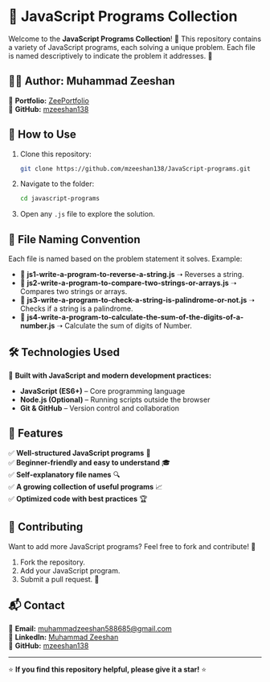 # 🚀 JavaScript Programs Collection

Welcome to the **JavaScript Programs Collection**! 📜 This repository contains a variety of JavaScript programs, each solving a unique problem. Each file is named descriptively to indicate the problem it addresses. 📝

## 👨‍💻 Author: Muhammad Zeeshan

🔗 **Portfolio:** [ZeePortfolio](https://mzeeshan138.github.io/ZeePortfolio/)  
🐙 **GitHub:** [mzeeshan138](https://github.com/mzeeshan138)

## 📌 How to Use

1. Clone this repository:
    ```bash
    git clone https://github.com/mzeeshan138/JavaScript-programs.git
    ```
2. Navigate to the folder:
    ```bash
    cd javascript-programs
    ```
3. Open any `.js` file to explore the solution.

## 📂 File Naming Convention

Each file is named based on the problem statement it solves. Example:

-   📄 **js1-write-a-program-to-reverse-a-string.js** ➝ Reverses a string.
-   📄 **js2-write-a-program-to-compare-two-strings-or-arrays.js** ➝ Compares two strings or arrays.
-   📄 **js3-write-a-program-to-check-a-string-is-palindrome-or-not.js** ➝ Checks if a string is a palindrome.
-   📄 **js4-write-a-program-to-calculate-the-sum-of-the-digits-of-a-number.js** ➝ Calculate the sum of digits of Number.

## 🛠️ Technologies Used

🚀 **Built with JavaScript and modern development practices:**

-   **JavaScript (ES6+)** – Core programming language
-   **Node.js (Optional)** – Running scripts outside the browser
-   **Git & GitHub** – Version control and collaboration

## 🌟 Features

✅ **Well-structured JavaScript programs** 📜  
✅ **Beginner-friendly and easy to understand** 🎓  
✅ **Self-explanatory file names** 🔍  
✅ **A growing collection of useful programs** 📈  
✅ **Optimized code with best practices** 🏆

## 🤝 Contributing

Want to add more JavaScript programs? Feel free to fork and contribute! 🚀

1. Fork the repository.
2. Add your JavaScript program.
3. Submit a pull request. 🎉

## 📬 Contact

📧 **Email:** muhammadzeeshan588685@gmail.com  
🔗 **LinkedIn:** [Muhammad Zeeshan](https://www.linkedin.com/in/muhammad-zeeshan-087584306/)  
🐙 **GitHub:** [mzeeshan138](https://github.com/mzeeshan138)

---

⭐ **If you find this repository helpful, please give it a star!** ⭐

